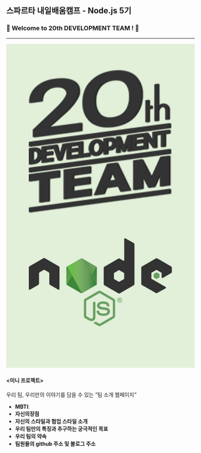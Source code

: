 ## 스파르타 내일배움캠프 - Node.js 5기
### 🚀 Welcome to 20th DEVELOPMENT TEAM ! 🚀
---
![20NODE](./resource/20NODE.jpg)

####  <미니 프로젝트>
우리 팀, 우리만의 이야기를 담을 수 있는 ”팀 소개 웹페이지”
- **MBTI**:
- **자신의장점** 
- **자신의 스타일과 협업 스타일 소개**
- **우리 팀만의 특징과 추구하는 궁극적인 목표**
- **우리 팀의 약속**
- **팀원들의 github 주소 및 블로그 주소**

